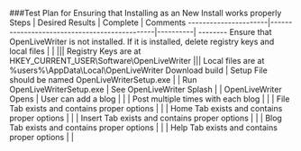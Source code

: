 ###Test Plan for Ensuring that Installing as an New Install works properly
Steps                 | Desired Results                              | Complete | Comments
----------------------|----------------------------------------------|----------| --------
Ensure that OpenLiveWriter is not installed.  If it is installed, delete registry keys and local files | |
||| Registry Keys are at HKEY_CURRENT_USER\Software\OpenLiveWriter
||| Local files are at %users%\AppData\Local\OpenLiveWriter
Download build | Setup File should be named OpenLiveWriterSetup.exe |  | 
Run OpenLiveWriterSetup.exe | See OpenLiveWriter Splash | |
OpenLiveWriter Opens | User can add a blog | |
 | Post multiple times with each blog | |
 | File Tab exists and contains proper options | |
 | Home Tab exists and contains proper options | |
 | Insert Tab exists and contains proper options | |
 | Blog Tab exists and contains proper options | | 
 | Help Tab exists and contains proper options | |
